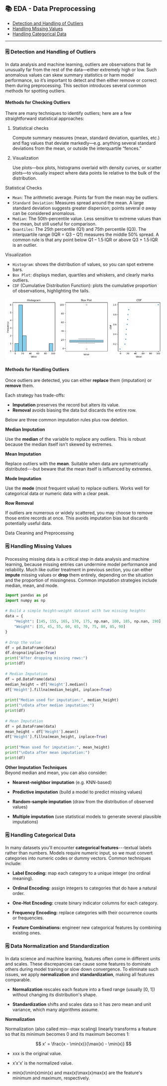 ## 📚 EDA - Data Preprocessing

- [Detection and Handling of Outliers](#️-detection-and-handling-of-outliers)
- [Handling Missing Values](#️-handling-missing-values)
- [Handling Categorical Data](#️-handling-categorical-data)


-----------------------------

### 🗒️ Detection and Handling of Outliers

In data analysis and machine learning, outliers are observations that lie unusually far from the rest of the data—either extremely high or low. Such anomalous values can skew summary statistics or harm model performance, so it’s important to detect and then either remove or correct them during preprocessing. This section introduces several common methods for spotting outliers.

#### Methods for Checking Outliers
There are many techniques to identify outliers; here are a few straightforward statistical approaches:
1.  Statistical checks

    Compute summary measures (mean, standard deviation, quartiles, etc.) and flag values that deviate markedly—e.g. anything several standard deviations from the mean, or outside the interquartile “fences.”

2.  Visualization

    Use plots—box plots, histograms overlaid with density curves, or scatter plots—to visually inspect where data points lie relative to the bulk of the distribution.

Statistical Checks
- `Mean`: The arithmetic average. Points far from the mean may be outliers.
- `Standard Deviation`: Measures spread around the mean. A large standard deviation suggests greater dispersion; points several σ away can be considered anomalous.
- `Median`: The 50th-percentile value. Less sensitive to extreme values than the mean, but still useful for comparison.
- `Quantiles`: The 25th percentile (Q1) and 75th percentile (Q3). The interquartile range (IQR = Q3 – Q1) measures the middle 50% spread. A common rule is that any point below Q1 – 1.5·IQR or above Q3 + 1.5·IQR is an outlier.

Visualization
- `Histogram`: shows the distribution of values, so you can spot extreme bars.
- `Box Plot`: displays median, quartiles and whiskers, and clearly marks outliers.
- `CDF` (Cumulative Distribution Function): plots the cumulative proportion of observations, highlighting the tails.

![Visualization Checks](/assets/visualization_checks.png)

#### Methods for Handling Outliers

Once outliers are detected, you can either **replace** them (imputation) or **remove** them.

Each strategy has trade-offs:
-   **Imputation** preserves the record but alters its value.
-   **Removal** avoids biasing the data but discards the entire row.

Below are three common imputation rules plus row deletion.

**Median Imputation**

Use the **median** of the variable to replace any outliers. This is robust because the median itself isn't skewed by extremes.

**Mean Imputation**

Replace outliers with the **mean**. Suitable when data are symmetrically distributed---but beware that the mean itself is influenced by extremes.

**Mode Imputation**

Use the **mode** (most frequent value) to replace outliers. Works well for categorical data or numeric data with a clear peak.

**Row Removal**

If outliers are numerous or widely scattered, you may choose to remove those entire records at once. This avoids imputation bias but discards potentially useful data.

Data Cleaning and Preprocessing


### 🗒️ Handling Missing Values

Processing missing data is a critical step in data analysis and machine learning, because missing entries can undermine model performance and reliability. Much like outlier treatment in previous section, you can either **impute** missing values or **drop** them entirely, depending on the situation and the proportion of missingness. Common imputation strategies include median, mean, and mode.

```python
import pandas as pd
import numpy as np

# Build a simple height–weight dataset with two missing heights
data = {
    "Height": [145, 155, 165, 170, 175, np.nan, 180, 185, np.nan, 190],
    "Weight": [35, 45, 55, 60, 65, 70, 75, 80, 85, 90]
}

# Drop the value
df = pd.DataFrame(data)
df.dropna(inplace=True)
print("After dropping missing rows:")
print(df)

# Median Imputation
df = pd.DataFrame(data)
median_height = df['Height'].median()
df['Height'].fillna(median_height, inplace=True)

print("Median used for imputation:", median_height)
print("\nData after median imputation:")
print(df)

# Mean Imputation
df = pd.DataFrame(data)
mean_height = df['Height'].mean()
df['Height'].fillna(mean_height, inplace=True)

print("Mean used for imputation:", mean_height)
print("\nData after mean imputation:")
print(df)
```

**Other Imputation Techniques**\
Beyond median and mean, you can also consider:

-   **Nearest-neighbor imputation** (e.g. KNN-based)

-   **Predictive imputation** (build a model to predict missing values)

-   **Random-sample imputation** (draw from the distribution of observed values)

-   **Multiple imputation** (use statistical models to generate several plausible imputations)


### 🗒️ Handling Categorical Data

In many datasets you'll encounter **categorical features**---textual labels rather than numbers. Models require numeric input, so we must convert categories into numeric codes or dummy vectors. Common techniques include:

-   **Label Encoding:** map each category to a unique integer (no ordinal meaning).

-   **Ordinal Encoding:** assign integers to categories that do have a natural order.

-   **One-Hot Encoding:** create binary indicator columns for each category.

-   **Frequency Encoding:** replace categories with their occurrence counts or frequencies.

-   **Feature Combinations:** engineer new categorical features by combining existing ones.


### 🗒️ Data Normalization and Standardization

In data science and machine learning, features often come in different units and scales. These discrepancies can cause some features to dominate others during model training or slow down convergence. To eliminate such issues, we apply **normalization** and **standardization**, making all features comparable.

-   **Normalization** rescales each feature into a fixed range (usually [0, 1]) without changing its distribution's shape.

-   **Standardization** shifts and scales data so it has zero mean and unit variance, which many algorithms assume.


**Normalization**

Normalization (also called min--max scaling) linearly transforms a feature so that its minimum becomes 0 and its maximum becomes 1:

$$
x' = \frac{x - \min(x)}{\max(x) - \min(x)}
$$

-   xxx is the original value.

-   x′x'x′ is the normalized value.

-   min⁡(x)\min(x)min(x) and max⁡(x)\max(x)max(x) are the feature's minimum and maximum, respectively.
